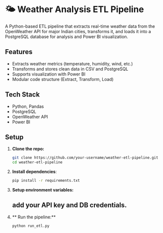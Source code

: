 # 🌤️ Weather Analysis ETL Pipeline

A Python-based ETL pipeline that extracts real-time weather data from the OpenWeather API for major Indian cities, transforms it, and loads it into a PostgreSQL database for analysis and Power BI visualization.

## Features
- Extracts weather metrics (temperature, humidity, wind, etc.)
- Transforms and stores clean data in CSV and PostgreSQL
- Supports visualization with Power BI
- Modular code structure (Extract, Transform, Load)

## Tech Stack
- Python, Pandas
- PostgreSQL
- OpenWeather API
- Power BI

## Setup

1. **Clone the repo:**
   ```bash
   git clone https://github.com/your-username/weather-etl-pipeline.git
   cd weather-etl-pipeline

2. **Install dependencies**:
   ```bash
   pip install -r requirements.txt

3. **Setup environment variables:**
   ## add your API key and DB credentials.

4. ** Run the pipeline:**
   ```bash
   python run_etl.py